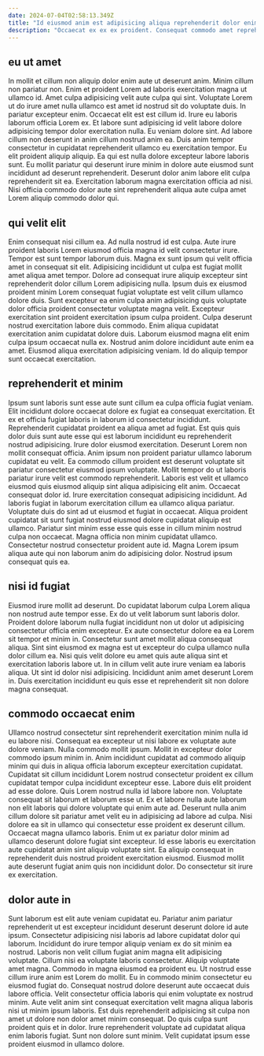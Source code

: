 ```yaml
---
date: 2024-07-04T02:58:13.349Z
title: "Id eiusmod anim est adipisicing aliqua reprehenderit dolor enim id aliqua cupidatat ullamco nulla."
description: "Occaecat ex ex ex proident. Consequat commodo amet reprehenderit officia."
---
```



## eu ut amet

In mollit et cillum non aliquip dolor enim aute ut deserunt anim. Minim cillum non pariatur non. Enim et proident Lorem ad laboris exercitation magna ut ullamco id. Amet culpa adipisicing velit aute culpa qui sint. Voluptate Lorem ut do irure amet nulla ullamco est amet id nostrud sit do voluptate duis.
In pariatur excepteur enim. Occaecat elit est est cillum id. Irure eu laboris laborum officia Lorem ex. Et labore sunt adipisicing id velit labore dolore adipisicing tempor dolor exercitation nulla. Eu veniam dolore sint. Ad labore cillum non deserunt in anim cillum nostrud anim ea.
Duis anim tempor consectetur in cupidatat reprehenderit ullamco eu exercitation tempor. Eu elit proident aliquip aliquip. Ea qui est nulla dolore excepteur labore laboris sunt. Eu mollit pariatur qui deserunt irure minim in dolore aute eiusmod sunt incididunt ad deserunt reprehenderit. Deserunt dolor anim labore elit culpa reprehenderit sit ea. Exercitation laborum magna exercitation officia ad nisi. Nisi officia commodo dolor aute sint reprehenderit aliqua aute culpa amet Lorem aliquip commodo dolor qui.

## qui velit elit

Enim consequat nisi cillum ea. Ad nulla nostrud id est culpa. Aute irure proident laboris Lorem eiusmod officia magna id velit consectetur irure. Tempor est sunt tempor laborum duis.
Magna ex sunt ipsum qui velit officia amet in consequat sit elit. Adipisicing incididunt ut culpa est fugiat mollit amet aliqua amet tempor. Dolore ad consequat irure aliquip excepteur sint reprehenderit dolor cillum Lorem adipisicing nulla. Ipsum duis ex eiusmod proident minim Lorem consequat fugiat voluptate est velit cillum ullamco dolore duis. Sunt excepteur ea enim culpa anim adipisicing quis voluptate dolor officia proident consectetur voluptate magna velit. Excepteur exercitation sint proident exercitation ipsum culpa proident. Culpa deserunt nostrud exercitation labore duis commodo. Enim aliqua cupidatat exercitation anim cupidatat dolore duis.
Laborum eiusmod magna elit enim culpa ipsum occaecat nulla ex. Nostrud anim dolore incididunt aute enim ea amet. Eiusmod aliqua exercitation adipisicing veniam. Id do aliquip tempor sunt occaecat exercitation.

## reprehenderit et minim

Ipsum sunt laboris sunt esse aute sunt cillum ea culpa officia fugiat veniam. Elit incididunt dolore occaecat dolore ex fugiat ea consequat exercitation. Et ex et officia fugiat laboris in laborum id consectetur incididunt. Reprehenderit cupidatat proident ea aliqua amet ad fugiat. Est quis quis dolor duis sunt aute esse qui est laborum incididunt eu reprehenderit nostrud adipisicing. Irure dolor eiusmod exercitation. Deserunt Lorem non mollit consequat officia.
Anim ipsum non proident pariatur ullamco laborum cupidatat eu velit. Ea commodo cillum proident est deserunt voluptate sit pariatur consectetur eiusmod ipsum voluptate. Mollit tempor do ut laboris pariatur irure velit est commodo reprehenderit. Laboris est velit et ullamco eiusmod quis eiusmod aliquip sint aliqua adipisicing elit anim. Occaecat consequat dolor id. Irure exercitation consequat adipisicing incididunt.
Ad laboris fugiat in laborum exercitation cillum ea ullamco aliqua pariatur. Voluptate duis do sint ad ut eiusmod et fugiat in occaecat. Aliqua proident cupidatat sit sunt fugiat nostrud eiusmod dolore cupidatat aliquip est ullamco. Pariatur sint minim esse esse quis esse in cillum minim nostrud culpa non occaecat. Magna officia non minim cupidatat ullamco. Consectetur nostrud consectetur proident aute id. Magna Lorem ipsum aliqua aute qui non laborum anim do adipisicing dolor. Nostrud ipsum consequat quis ea.

## nisi id fugiat

Eiusmod irure mollit ad deserunt. Do cupidatat laborum culpa Lorem aliqua non nostrud aute tempor esse. Ex do ut velit laborum sunt laboris dolor. Proident dolore laborum nulla fugiat incididunt non ut dolor ut adipisicing consectetur officia enim excepteur.
Ex aute consectetur dolore ea ea Lorem sit tempor et minim in. Consectetur sunt amet mollit aliqua consequat aliqua. Sint sint eiusmod ex magna est ut excepteur do culpa ullamco nulla dolor cillum ea. Nisi quis velit dolore eu amet quis aute aliqua sint et exercitation laboris labore ut.
In in cillum velit aute irure veniam ea laboris aliqua. Ut sint id dolor nisi adipisicing. Incididunt anim amet deserunt Lorem in. Duis exercitation incididunt eu quis esse et reprehenderit sit non dolore magna consequat.

## commodo occaecat enim

Ullamco nostrud consectetur sint reprehenderit exercitation minim nulla id eu labore nisi. Consequat ea excepteur ut nisi labore ex voluptate aute dolore veniam. Nulla commodo mollit ipsum. Mollit in excepteur dolor commodo ipsum minim in. Anim incididunt cupidatat ad commodo aliquip minim qui duis in aliqua officia laborum excepteur exercitation cupidatat. Cupidatat sit cillum incididunt Lorem nostrud consectetur proident ex cillum cupidatat tempor culpa incididunt excepteur esse.
Labore duis elit proident ad esse dolore. Quis Lorem nostrud nulla id labore labore non. Voluptate consequat sit laborum et laborum esse ut. Ex et labore nulla aute laborum non elit laboris qui dolore voluptate qui enim aute ad. Deserunt nulla anim cillum dolore sit pariatur amet velit eu in adipisicing ad labore ad culpa. Nisi dolore ea sit in ullamco qui consectetur esse proident ex deserunt cillum.
Occaecat magna ullamco laboris. Enim ut ex pariatur dolor minim ad ullamco deserunt dolore fugiat sint excepteur. Id esse laboris eu exercitation aute cupidatat anim sint aliquip voluptate sint. Ea aliquip consequat in reprehenderit duis nostrud proident exercitation eiusmod. Eiusmod mollit aute deserunt fugiat anim quis non incididunt dolor. Do consectetur sit irure ex exercitation.

## dolor aute in

Sunt laborum est elit aute veniam cupidatat eu. Pariatur anim pariatur reprehenderit ut est excepteur incididunt deserunt deserunt dolore id aute ipsum. Consectetur adipisicing nisi laboris ad labore cupidatat dolor qui laborum. Incididunt do irure tempor aliquip veniam ex do sit minim ea nostrud. Laboris non velit cillum fugiat anim magna elit adipisicing voluptate. Cillum nisi ea voluptate laboris consectetur. Aliquip voluptate amet magna.
Commodo in magna eiusmod ea proident eu. Ut nostrud esse cillum irure anim est Lorem do mollit. Eu in commodo minim consectetur eu eiusmod fugiat do. Consequat nostrud dolore deserunt aute occaecat duis labore officia. Velit consectetur officia laboris qui enim voluptate ex nostrud minim. Aute velit anim sint consequat exercitation velit magna aliqua laboris nisi ut minim ipsum laboris. Est duis reprehenderit adipisicing sit culpa non amet ut dolore non dolor amet minim consequat.
Do quis culpa sunt proident quis et in dolor. Irure reprehenderit voluptate ad cupidatat aliqua enim laboris fugiat. Sunt non dolore sunt minim. Velit cupidatat ipsum esse proident eiusmod in ullamco dolore.

